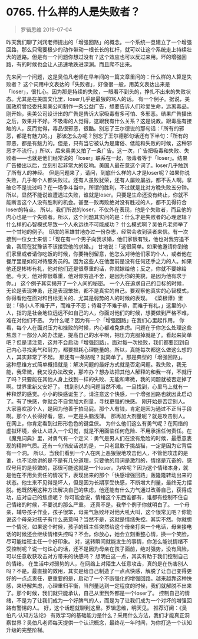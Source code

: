 # 0765. 什么样的人是失败者？
> 罗辑思维
2019-07-04

昨天我们聊了刘润老师提出的「增强回路」的概念。一个系统一旦建立了一个增强回路，那么只需要极少的动作带动一根长长的杠杆，就可以让这个系统走上持续壮大的道路。但是有一个问题你想过没有？这个效应也可以反过来用。坏的增强回路，有的时候也会让人迅速地跌进深渊。而且爬不出来。



先来问一个问题，这是吴伯凡老师在早年间的一篇文章里问的：什么样的人算是失败者？
这个词用中文表达的「失败者」，好像很一般，用英文表达出来是「loser」，很扎心。因为那是持续的失败，一眼看不到头的，挣扎不出来的失败状态。尤其是在美国文化里，loser几乎是最狠的骂人的话。
有一个例子。据说，美国政府曾经委托奥美公司制作一条公益广告，想要告诉人们珍爱生命，远离毒品。刚开始，奥美公司设计出的广告是告诉大家吸毒有多可怕、多邪恶。结果广告播出之后，效果并不好。不吸毒的人觉得，这跟我有什么关系？这是说教。跟毒品有接触的人，反而觉得，毒品很邪恶，很酷。别忘了王尔德说的那句话：「所有的邪恶，都是有魅力的。」
那该怎么办呢？别忘了王尔德那句话还有下半句：「所有的邪恶，都是有魅力的。但是，只有当它被认为是庸俗、低能和失败的时候，这种邪恶才不流行。」所以，后来奥美又拍了一条广告。这一次，广告把吸毒和失败、失败者——也就是他们经常说的「loser」联系在一起，吸毒者等于「loser」。结果广告播出以后，立刻引起非常大的反响。美国人最在意这个词了。loser几乎触到了所有人的神经。
但是问题来了，请问，到底什么样的人才是loser呢？如果你说失败，几乎每个人都失败过。还有人虽败犹荣，还有人屡败屡战，都不丢人啊。拿破仑不是说过吗？在一场争斗当中，所谓的胜利，不过就是比对方晚失败五分钟。所以，显然不能说谁遭遇过失败，谁就是loser。只要是生命还没有终止，你就不能断言这个人没有胜利的机会。甚至一败再败绝对没有胜过的人，都不见得符合loser的特点。
所以，我们所说的loser，不仅外在表现，他是个失败者，而且他的内心也是一个失败者。所以，这个问题其实问的是：什么才是失败者的心理逻辑？什么样的心智模式导致一个人永远也不可能成功？
什么模式啊？吴伯凡老师举了一个甘地的例子。
印度的圣雄甘地办过一份杂志，经常会收到读者来信。有一次接到一位女士来信：「现在有一个男子向我求婚，他们家很有钱，他也对我穷追不舍，我现在犹豫该不该接受他的求婚。」
甘地说：「这很简单。如果他邀请你到他们家里或者请你吃饭的时候，你要特别留意，他怎么对待他们家的仆人，或者他在餐厅里是如何对待服务员的。因为这些人在他面前是没有任何还手之力的人。如果他还是彬彬有礼，他对他们还是很尊重的话，你就嫁给他；反之，你就不要嫁给他。今天，他对你很尊重，他对你穷追不舍，是因为你的美貌，是因为他有求于你。」
这个例子其实揭开了一个人间的秘密。
一个人在追求自己的目标的时候，无论是表现神勇，还是表现笨拙，都不是真实的自己。要观察他真实的心智模式，你得看他在面对和目标无关的、尤其是弱势的人的时候的表现。
《菜根谭》里说：「待小人不难于严，而难于不恶；待君子不难于恭，而难于有礼。」这里的小人，指的是社会地位远远不如自己的人，你面对他们的时候，想要做到严格不难，难在对他们不恶。
为什么呢？因为有一个「增强回路」在我们心里起作用。
你看，每个人在面对压力和挫败的时候，内心都难免焦虑。问题在于你怎么处理这些焦虑？一部分人的办法是，提高自己的水平啊，把压力克服掉就是了。看起来简单吧？但是请注意，这并不会启动「增强回路」。面对每一次挫败，我们都要回到自己内心寻找勇气和耐力，都要损耗心理能量的。所以，真能每次都这么做这么想的人，其实非常了不起。
那还有一条路呢？就简单了。那是典型的「增强回路」。
这种思维方式简单概括就是：解决问题的最好方式就是否定问题。我失败，我无能，我卑微，我又没办法改变，那咋办？想办法把其他人解释的和我一样，不就行了吗？只要能在其他人身上找到一样的失败、无能和卑微，我的问题就被否定掉了啊。世界重新又安好了。
找到别人的问题当然不难。一旦找到，心里马上就有一种释然的感觉。小小的快感诞生了。请注意这个快感，一个增强回路也就因此启动了。有了快感，你就会不自觉加大剂量，寻找更强的快感。
刚开始是否定别人。大家喜欢那个人，是因为他善于拍马屁。那个人有钱，肯定是因为通过不正当手段啊。那个人长得好看，恩，一定是头脑浅薄。
那再加大剂量呢？就是攻击别人。在网上，你肯定看到过形形色色的键盘侠。
为什么他们这么有勇气呢？在网络的虚拟环境，会让人进入一个幻觉，就是不用面临任何危险、不用承担任何责任。在《魔鬼词典》里，对勇气有一个定义：勇气是男人们在没有危险的时候，最愿意表现的精神气质。还有一句俏皮话说的是，一只老鼠敢于挑战猫，一定是因为它背后有一个洞。
所以，当我们看到一个人在网上恶狠狠地攻击他人，不管他攻击的是谁，也不论他讲的是不是有几分道理，只要他的用词是激烈的，情绪是亢奋的，感叹号用的是频繁的，那很可能这就是一个loser。为啥呢？因为这个情绪本身，就是他在不用负责任的情况下，表现出来的那个「快感增强回路」轰隆隆转动出来的状态。他生来不见得是坏人，但是因为长期享受快感，不断增大剂量，最终无力摆脱。他既然用这种方法解决自己的焦虑，他还能有什么力气通过改善自己，获得成功，应对自己的焦虑呢？
你可能会说，情绪这个东西谁都有，谁都有控制不住自己情绪的时候，不要说的那么严重。
还真不是。我举个例子你就明白了。
一个母亲，辅导孩子作业，孩子很笨，母亲气急败坏对他大吼大叫，这个很常见吧？你能说这个母亲对孩子有什么恶意吗？当然不是，这就是情绪失控。其实不然。你就想一个情况，如果这个时候，孩子的班主任突然给这个母亲打来一个电话，母亲接电话的时候还会继续情绪失控吗？不会。你放心，她会立刻重整心情，换一个笑脸，尽可能给班主任一个好印象。
对，这转瞬间就能发生的事情，你怎么能说情绪不受控制呢？说一句诛心的话，还不是因为母亲在孩子面前，绝对强势，没有风险，可以任意收获攻击对方带来的快感吗？
想明白这一点，其实有助于我们控制自己的情绪。
在生活中对弱势的人，在网络上对陌生人任意攻击，真的是在伤害别人吗？不是。最直接的效用，其实是给自己制造了一点点快感，解脱了让自己变得更好的一点点责任，更重要的是，启动了一个不断强化的增强回路。越来越靠这种快感，来纾解焦虑，心理重归平衡，当剂量达到一定程度的时候，我们就解脱不出来了。那个时候，我们就只能承认，自己从里到外都是一个loser了。
控制自己的情绪，不是为了让我们成为一个好脾气的人，而是为了让我们成为一个对坏的增强回路有警惕的人。
好，这个话题就聊到这里。罗辑思维，明天见。
推荐订阅：《吴伯凡·认知方法论》
有效学习的基础能力是什么？采用什么方法，我们才能真正洞察世界？吴伯凡老师每天提供一个认识概念，最终花一年时间，为你打造一个认知升级的完整阶梯。